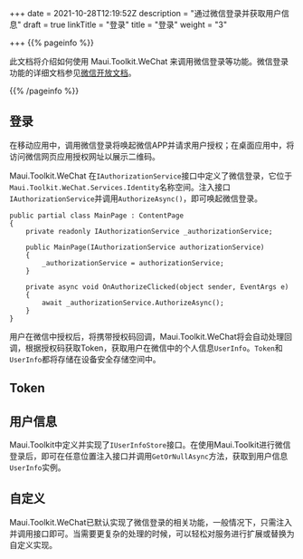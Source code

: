 +++
date = 2021-10-28T12:19:52Z
description = "通过微信登录并获取用户信息"
draft = true
linkTitle = "登录"
title = "登录"
weight = "3"

+++
{{% pageinfo %}}

此文档将介绍如何使用 Maui.Toolkit.WeChat 来调用微信登录等功能。微信登录功能的详细文档参见<a href='[https://developers.weixin.qq.com/doc/oplatform/Mobile_App/WeChat_Login/Development_Guide.html](https://developers.weixin.qq.com/doc/oplatform/Mobile_App/WeChat_Login/Development_Guide.html "https://developers.weixin.qq.com/doc/oplatform/Mobile_App/WeChat_Login/Development_Guide.html")' target='_blank'>微信开放文档</a>。

{{% /pageinfo %}}

## 登录

在移动应用中，调用微信登录将唤起微信APP并请求用户授权；在桌面应用中，将访问微信网页应用授权网址以展示二维码。

Maui.Toolkit.WeChat 在`IAuthorizationService`接口中定义了微信登录，它位于`Maui.Toolkit.WeChat.Services.Identity`名称空间。注入接口`IAuthorizationService`并调用`AuthorizeAsync()`，即可唤起微信登录。

    public partial class MainPage : ContentPage
    {
        private readonly IAuthorizationService _authorizationService;
    
        public MainPage(IAuthorizationService authorizationService)
        {
            _authorizationService = authorizationService;
        }
    
        private async void OnAuthorizeClicked(object sender, EventArgs e)
        {
            await _authorizationService.AuthorizeAsync();
        }
    }

用户在微信中授权后，将携带授权码回调，Maui.Toolkit.WeChat将会自动处理回调，根据授权码获取Token，获取用户在微信中的个人信息`UserInfo`。`Token`和`UserInfo`都将存储在设备安全存储空间中。

## Token

## 用户信息

Maui.Toolkit中定义并实现了`IUserInfoStore`接口。在使用Maui.Toolkit进行微信登录后，即可在任意位置注入接口并调用`GetOrNullAsync`方法，获取到用户信息`UserInfo`实例。

## 自定义

Maui.Toolkit.WeChat已默认实现了微信登录的相关功能，一般情况下，只需注入并调用接口即可。当需要更复杂的处理的时候，可以轻松对服务进行扩展或替换为自定义实现。